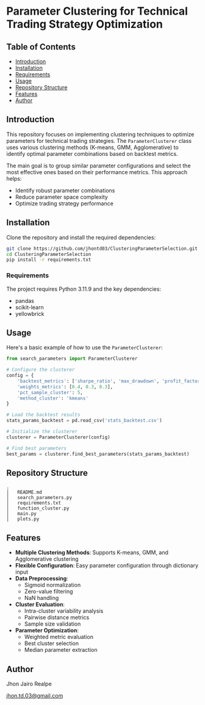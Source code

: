 # Parameter Clustering for Technical Trading Strategy Optimization

## Table of Contents

- [Introduction](#introduction)
- [Installation](#installation)
- [Requirements](#requirements)
- [Usage](#usage)
- [Repository Structure](#repository-structure)
- [Features](#features)
- [Author](#author)

## Introduction

This repository focuses on implementing clustering techniques to optimize parameters for technical trading strategies. The `ParameterClusterer` class uses various clustering methods (K-means, GMM, Agglomerative) to identify optimal parameter combinations based on backtest metrics.

The main goal is to group similar parameter configurations and select the most effective ones based on their performance metrics. This approach helps:
- Identify robust parameter combinations
- Reduce parameter space complexity
- Optimize trading strategy performance

## Installation

Clone the repository and install the required dependencies:

```bash
git clone https://github.com/jhontd03/ClusteringParameterSelection.git
cd ClusteringParameterSelection
pip install -r requirements.txt
```

### Requirements

The project requires Python 3.11.9 and the key dependencies:

- pandas
- scikit-learn
- yellowbrick

## Usage

Here's a basic example of how to use the `ParameterClusterer`:

```python
from search_parameters import ParameterClusterer

# Configure the clusterer
config = {
    'backtest_metrics': ['sharpe_ratio', 'max_drawdown', 'profit_factor'],
    'weights_metrics': [0.4, 0.3, 0.3],
    'pct_sample_cluster': 5,
    'method_cluster': 'kmeans'
}

# Load the backtest results
stats_params_backtest = pd.read_csv('stats_backtest.csv')

# Initialize the clusterer
clusterer = ParameterClusterer(config)

# Find best parameters
best_params = clusterer.find_best_parameters(stats_params_backtest)
```

## Repository Structure

```
.
│   README.md
│   search_parameters.py
│   requirements.txt
│   function_cluster.py
│   main.py
│   plots.py
```

## Features

- **Multiple Clustering Methods**: Supports K-means, GMM, and Agglomerative clustering
- **Flexible Configuration**: Easy parameter configuration through dictionary input
- **Data Preprocessing**: 
  - Sigmoid normalization
  - Zero-value filtering
  - NaN handling
- **Cluster Evaluation**:
  - Intra-cluster variability analysis
  - Pairwise distance metrics
  - Sample size validation
- **Parameter Optimization**:
  - Weighted metric evaluation
  - Best cluster selection
  - Median parameter extraction

## Author

Jhon Jairo Realpe

jhon.td.03@gmail.com
